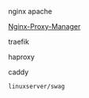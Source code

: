 nginx
apache


[Nginx-Proxy-Manager](https://github.com/jc21/nginx-proxy-manager)

traefik

haproxy

caddy

`linuxserver/swag`